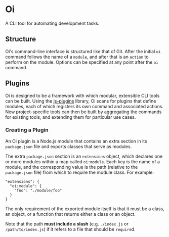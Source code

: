 # Oi

A CLI tool for automating development tasks.

## Structure

Oi's command-line interface is structured like that of Git. After the initial `oi` command follows
the name of a `module`, and after that is an `action` to perform on the module. Options can be
specified at any point after the `oi` command.

## Plugins

Oi is designed to be a framework with which modular, extensible CLI tools can be built. Using the
[js-plugins][jsp] library, Oi scans for plugins that define modules, each of which registers its own
command and associated actions. New project-specific tools can then be built by aggregating the
commands for existing tools, and extending them for particular use cases.

### Creating a Plugin

An Oi plugin is a Node.js module that contains an extra section in its `package.json` file and
exports classes that serve as modules.

The extra `package.json` section is an `extensions` object, which declares one or more modules
within a map called `oi:module`. Each key is the name of a module, and the corresponding value is
the path (relative to the `package.json` file) from which to require the module class. For example:

    "extensions": {
      "oi:module": {
        "foo": "./module/foo"
      }
    }

The only requirement of the exported module itself is that it must be a class, an object, or a
function that returns either a class or an object.

Note that the path **must include a slash** (e.g. `./index.js` or `/path/to/index.js`) if it refers
to a file that should be `require`d.

[jsp]: https://github.com/easeway/js-plugins
